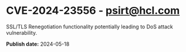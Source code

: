 # CVE-2024-23556 - psirt@hcl.com

SSL/TLS Renegotiation functionality potentially leading to DoS attack vulnerability. 


**Publish date:** 2024-05-18
